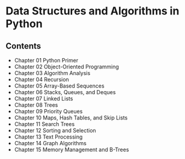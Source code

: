 # Data Structures and Algorithms in Python

## Contents
- Chapter 01 Python Primer
- Chapter 02 Object-Oriented Programming
- Chapter 03 Algorithm Analysis
- Chapter 04 Recursion
- Chapter 05 Array-Based Sequences
- Chapter 06 Stacks, Queues, and Deques
- Chapter 07 Linked Lists
- Chapter 08 Trees
- Chapter 09 Priority Queues
- Chapter 10 Maps, Hash Tables, and Skip Lists
- Chapter 11 Search Trees
- Chapter 12 Sorting and Selection
- Chapter 13 Text Processing
- Chapter 14 Graph Algorithms
- Chapter 15 Memory Management and B-Trees